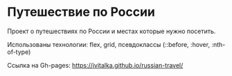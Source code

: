 # Путешествие по России

Проект о путешествиях по России и местах которые нужно посетить.

Использованы технологии: flex, grid, псевдоклассы (::before, :hover, :nth-of-type)

Ссылка на Gh-pages: https://ivitalka.github.io/russian-travel/
